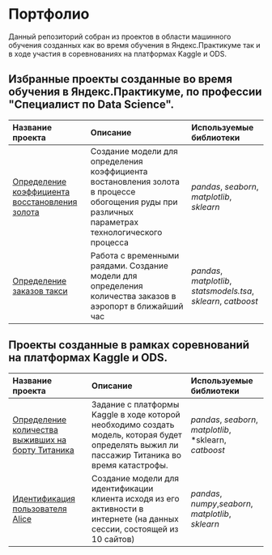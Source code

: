 # Портфолио 

Данный репозиторий собран из проектов в области машинного обучения созданных как во время обучения в Яндекс.Практикуме так и в ходе участия в соревнованиях на платформах Kaggle и ODS.

## Избранные проекты созданные во время обучения в Яндекс.Практикуме,  по профессии  "Специалист по Data Science".

| Название проекта | Описание | Используемые библиотеки | 
| :---------------------- | :---------------------- | :---------------------- |
| [Определение коэффициента восстановления золота](gold_recovery) | Создание модели для определения коэффициента востановления золота в процессе обогощения руды при различных параметрах технологического процесса| *pandas*, *seaborn*, *matplotlib*, *sklearn*|
| [Определение заказов такси](time_series_taxi) | Работа с временными раядами. Создание модели для определения количества заказов в аэропорт в ближайший час| *pandas*, *matplotlib*, *statsmodels.tsa*, *sklearn*, *catboost*|

## Проекты созданные в рамках соревнований на платформах Kaggle и ODS.

| Название проекта | Описание | Используемые библиотеки | 
| :---------------------- | :---------------------- | :---------------------- |
| [Определение количества выживших на борту Титаника](titanic) | Задание с платформы Kaggle в ходе которой необходимо создать модель, которая будет определять выжил ли пассажир Титаника  во время катастрофы.| *pandas*, *seaborn*, *matplotlib*, *sklearn, *catboost*|
| [Идентификация пользователя Alice](alice) | Создание модели для идентификации клиента исходя из его активности в интернете (на данных сессии, состоящей из 10 сайтов)| *pandas*, *numpy*,*seaborn*, *matplotlib*, *sklearn*|
